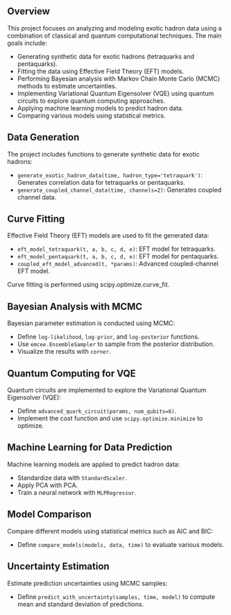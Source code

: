 ## Overview

This project focuses on analyzing and modeling exotic hadron data using a combination of classical and quantum computational techniques. The main goals include:

- Generating synthetic data for exotic hadrons (tetraquarks and pentaquarks).
- Fitting the data using Effective Field Theory (EFT) models.
- Performing Bayesian analysis with Markov Chain Monte Carlo (MCMC) methods to estimate uncertainties.
- Implementing Variational Quantum Eigensolver (VQE) using quantum circuits to explore quantum computing approaches.
- Applying machine learning models to predict hadron data.
- Comparing various models using statistical metrics.

## Data Generation

The project includes functions to generate synthetic data for exotic hadrons:

- `generate_exotic_hadron_data(time, hadron_type='tetraquark')`: Generates correlation data for tetraquarks or pentaquarks.
- `generate_coupled_channel_data(time, channels=2)`: Generates coupled channel data.

## Curve Fitting

Effective Field Theory (EFT) models are used to fit the generated data:

- `eft_model_tetraquark(t, a, b, c, d, e)`: EFT model for tetraquarks.
- `eft_model_pentaquark(t, a, b, c, d, e)`: EFT model for pentaquarks.
- `coupled_eft_model_advanced(t, *params)`: Advanced coupled-channel EFT model.

Curve fitting is performed using scipy.optimize.curve_fit.
## Bayesian Analysis with MCMC

Bayesian parameter estimation is conducted using MCMC:

- Define `log-likelihood`, `log-prior`, and `log-posterior` functions.
- Use `emcee.EnsembleSampler` to sample from the posterior distribution.
- Visualize the results with `corner`.

## Quantum Computing for VQE

Quantum circuits are implemented to explore the Variational Quantum Eigensolver (VQE):

- Define `advanced_quark_circuit(params, num_qubits=6)`.
- Implement the cost function and use `scipy.optimize.minimize` to optimize.

## Machine Learning for Data Prediction

Machine learning models are applied to predict hadron data:

- Standardize data with `StandardScaler`.
- Apply PCA with PCA.
- Train a neural network with `MLPRegressor`.

## Model Comparison

Compare different models using statistical metrics such as AIC and BIC:

- Define `compare_models(models, data, time)` to evaluate various models.

## Uncertainty Estimation

Estimate prediction uncertainties using MCMC samples:

- Define `predict_with_uncertainty(samples, time, model)` to compute mean and standard deviation of predictions.
